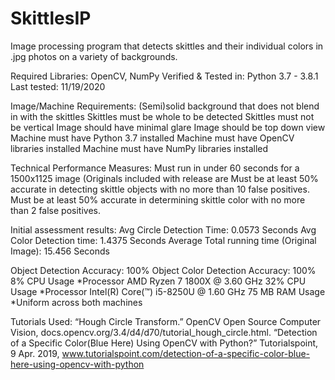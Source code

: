 # SkittlesIP
Image processing program that detects skittles and their individual colors in .jpg photos on a variety of backgrounds.

Required Libraries: OpenCV, NumPy
Verified & Tested in: Python 3.7 - 3.8.1
Last tested: 11/19/2020

Image/Machine Requirements:
(Semi)solid background that does not blend in with the skittles
Skittles must be whole to be detected
Skittles must not be vertical
Image should have minimal glare
Image should be top down view
Machine must have Python 3.7 installed
Machine must have OpenCV libraries installed
Machine must have NumPy libraries installed

Technical Performance Measures:
Must run in under 60 seconds for a 1500x1125 image (Originals included with release are 
Must be at least 50% accurate in detecting skittle objects with no more than 10 false positives.
Must be at least 50% accurate in determining skittle color with no more than 2 false positives.

Initial assessment results:
Avg Circle Detection Time: 0.0573 Seconds
Avg Color Detection time: 1.4375 Seconds 
Average Total running time (Original Image): 15.456 Seconds

Object Detection Accuracy: 100%
Object Color Detection Accuracy: 100%
8% CPU Usage  *Processor AMD Ryzen 7 1800X @ 3.60 GHz
32% CPU Usage *Processor Intel(R) Core(™) i5-8250U @ 1.60 GHz
75 MB RAM Usage *Uniform across both machines

Tutorials Used:
“Hough Circle Transform.” OpenCV Open Source Computer Vision, docs.opencv.org/3.4/d4/d70/tutorial_hough_circle.html.
“Detection of a Specific Color(Blue Here) Using OpenCV with Python?” Tutorialspoint, 9 Apr. 2019, www.tutorialspoint.com/detection-of-a-specific-color-blue-here-using-opencv-with-python
